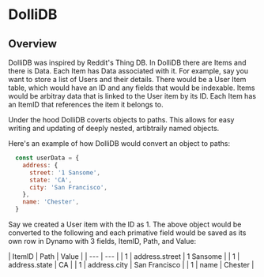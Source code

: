 # DolliDB

## Overview

DolliDB was inspired by Reddit's Thing DB. In DolliDB there are Items and there is Data. Each Item has Data associated with it. For example, say you want to store a list of Users and their details. There would be a User Item table, which would have an ID and any fields that would be indexable. Items would be arbitray data that is linked to the User item by its ID. Each Item has an ItemID that references the item it belongs to.

Under the hood DolliDB coverts objects to paths. This allows for easy writing and updating of deeply nested, artibtraily named objects.

Here's an example of how DolliDB would convert an object to paths:
```js
  const userData = {
    address: {
      street: '1 Sansome',
      state: 'CA',
      city: 'San Francisco',
    },
    name: 'Chester',
  }
```
Say we created a User item with the ID as 1. The above object would be converted to the following and each primative field would be saved as its own row in Dynamo with 3 fields, ItemID, Path, and Value:



| ItemID | Path | Value |
| --- | --- |
| 1 | address.street | 1 Sansome |
| 1 | address.state | CA |
| 1 | address.city | San Francisco |
| 1 | name | Chester |


